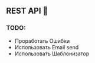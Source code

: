 ## REST API 🚀

### TODO:
- Проработать Ошибки
- Использовать Email send
- Использовать Шаблонизатор
